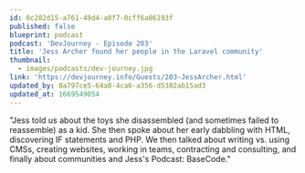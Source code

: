 ```yaml
---
id: 0c202d15-a761-49d4-a0f7-0cff6a86193f
published: false
blueprint: podcast
podcast: 'DevJourney - Episode 203'
title: 'Jess Archer found her people in the Laravel community'
thumbnail:
  - images/podcasts/dev-journey.jpg
link: 'https://devjourney.info/Guests/203-JessArcher.html'
updated_by: 8a797ce5-64a8-4ca6-a356-d5382ab15ad3
updated_at: 1669549054
---
```

"Jess told us about the toys she disassembled (and sometimes failed to reassemble) as a kid. She then spoke about her early dabbling with HTML, discovering IF statements and PHP. We then talked about writing vs. using CMSs, creating websites, working in teams, contracting and consulting, and finally about communities and Jess's Podcast: BaseCode."